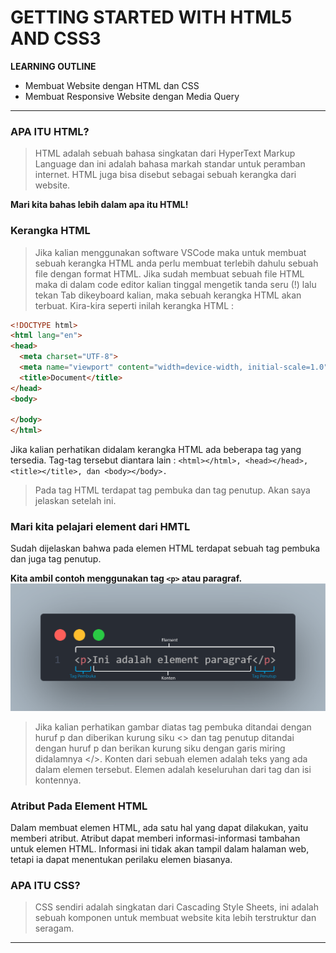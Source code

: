 # GETTING STARTED WITH HTML5 AND CSS3

**LEARNING OUTLINE**
* Membuat Website dengan HTML dan CSS
* Membuat Responsive Website dengan Media Query
---
### APA ITU HTML?
> HTML adalah sebuah bahasa singkatan dari HyperText Markup Language dan ini adalah bahasa markah standar untuk peramban internet.
> HTML juga bisa disebut sebagai sebuah kerangka dari website.

**Mari kita bahas lebih dalam apa itu HTML!**

### Kerangka HTML
> Jika kalian menggunakan software VSCode maka untuk membuat sebuah kerangka HTML anda perlu membuat terlebih dahulu sebuah file dengan format HTML. Jika sudah membuat sebuah file HTML maka di dalam code editor kalian tinggal mengetik tanda seru (!) lalu tekan Tab dikeyboard kalian, maka sebuah kerangka HTML akan terbuat. Kira-kira seperti inilah kerangka HTML :
```html
<!DOCTYPE html>
<html lang="en">
<head>
  <meta charset="UTF-8">
  <meta name="viewport" content="width=device-width, initial-scale=1.0">
  <title>Document</title>
</head>
<body>
  
</body>
</html>
```
Jika kalian perhatikan didalam kerangka HTML ada beberapa tag yang tersedia. Tag-tag tersebut diantara lain : ```<html></html>, <head></head>, <title></title>, dan <body></body>.```
> Pada tag HTML terdapat tag pembuka dan tag penutup. Akan saya jelaskan setelah ini.

### Mari kita pelajari element dari HMTL
Sudah dijelaskan bahwa pada elemen HTML terdapat sebuah tag pembuka dan juga tag penutup.

**Kita ambil contoh menggunakan tag ```<p>``` atau paragraf.**
![element](./img/element_paragraf.png)
> Jika kalian perhatikan gambar diatas tag pembuka ditandai dengan huruf p dan diberikan kurung siku <> dan tag penutup ditandai dengan huruf p dan berikan kurung siku dengan garis miring didalamnya </>. Konten dari sebuah elemen adalah teks yang ada dalam elemen tersebut. Elemen adalah keseluruhan dari tag dan isi kontennya.

### Atribut Pada Element HTML
Dalam membuat elemen HTML, ada satu hal yang dapat dilakukan, yaitu memberi atribut. Atribut dapat memberi informasi-informasi tambahan untuk elemen HTML. Informasi ini tidak akan tampil dalam halaman web, tetapi ia dapat menentukan perilaku elemen biasanya.

### APA ITU CSS?
> CSS sendiri adalah singkatan dari Cascading Style Sheets, ini adalah sebuah komponen untuk membuat website kita lebih terstruktur dan seragam.
---
